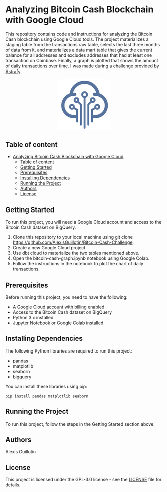 # Analyzing Bitcoin Cash Blockchain with Google Cloud
This repository contains code and instructions for analyzing the Bitcoin Cash blockchain using Google Cloud tools. The project materializes a staging table from the transactions raw table, selects the last three months of data from it, and materializes a data mart table that gives the current balance for all addresses and excludes addresses that had at least one transaction on Coinbase. Finally, a graph is plotted that shows the amount of daily transactions over time.
I was made during a challenge provided by [Astrafy](https://www.astrafy.io/).
<p align="center" width="100%">
  <img width="33%" src="Astrafy_logo.png" />
</p>


## Table of content
- [Analyzing Bitcoin Cash Blockchain with Google Cloud](#analyzing-bitcoin-cash-blockchain-with-google-cloud)
  - [Table of content](#table-of-content)
  - [Getting Started](#getting-started)
  - [Prerequisites](#prerequisites)
  - [Installing Dependencies](#installing-dependencies)
  - [Running the Project](#running-the-project)
  - [Authors](#authors)
  - [License](#license)


## Getting Started
To run this project, you will need a Google Cloud account and access to the Bitcoin Cash dataset on BigQuery.

1. Clone this repository to your local machine using git clone https://github.com/AlexisGuillotin/Bitcoin-Cash-Challenge.
2. Create a new Google Cloud project
3. Use dbt cloud to materialize the two tables mentioned above.
4. Open the bitcoin-cash-graph.ipynb notebook using Google Colab.
5. Follow the instructions in the notebook to plot the chart of daily transactions.

## Prerequisites
Before running this project, you need to have the following:

- A Google Cloud account with billing enabled
- Access to the Bitcoin Cash dataset on BigQuery
- Python 3.x installed
- Jupyter Notebook or Google Colab installed

## Installing Dependencies
The following Python libraries are required to run this project:

- pandas
- matplotlib
- seaborn
- bigquery

You can install these libraries using pip:


```
pip install pandas matplotlib seaborn
```
## Running the Project
To run this project, follow the steps in the Getting Started section above.

## Authors
Alexis Guillotin

## License
This project is licensed under the GPL-3.0 license - see the [LICENSE](LICENSE) file for details.
